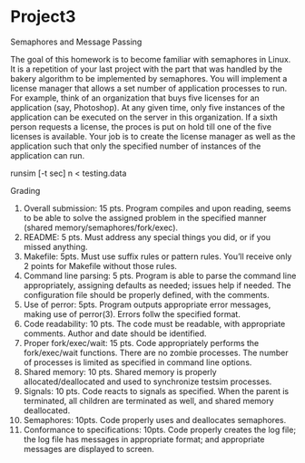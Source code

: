 # Project3

 Semaphores and Message Passing

The goal of this homework is to become familiar with semaphores in Linux. It is a repetition of your last project with the part that was handled by the bakery algorithm to be implemented by semaphores.
You will implement a license manager that allows a set number of application processes to run. For example, think of an organization that buys five licenses for an application (say, Photoshop). At any given time, only five instances of the application can be executed on the server in this organization. If a sixth person requests a license, the proces is put on hold till one of the five licenses is available. Your job is to create the license manager as well as the application such that only the specified number of instances of the application can run.

runsim [-t sec] n < testing.data

Grading
1. Overall submission: 15 pts. Program compiles and upon reading, seems to be able to solve the assigned problem in the specified manner (shared memory/semaphores/fork/exec).
2. README: 5 pts. Must address any special things you did, or if you missed anything.
3. Makefile: 5pts. Must use suffix rules or pattern rules. You’ll receive only 2 points for Makefile without those rules.
4. Command line parsing: 5 pts. Program is able to parse the command line appropriately, assigning defaults as needed; issues help if needed. The configuration file should be properly defined, with the comments.
5. Use of perror: 5pts. Program outputs appropriate error messages, making use of perror(3). Errors follw the specified format.
6. Code readability: 10 pts. The code must be readable, with appropriate comments. Author and date should be identified.
7. Proper fork/exec/wait: 15 pts. Code appropriately performs the fork/exec/wait functions. There are no zombie processes. The number of processes is limited as specified in command line options.
8. Shared memory: 10 pts. Shared memory is properly allocated/deallocated and used to synchronize testsim processes.
9. Signals: 10 pts. Code reacts to signals as specified. When the parent is terminated, all children are terminated as
well, and shared memory deallocated.
10. Semaphores: 10pts. Code properly uses and deallocates semaphores.
11. Conformance to specifications: 10pts. Code properly creates the log file; the log file has messages in appropriate format; and appropriate messages are displayed to screen.
